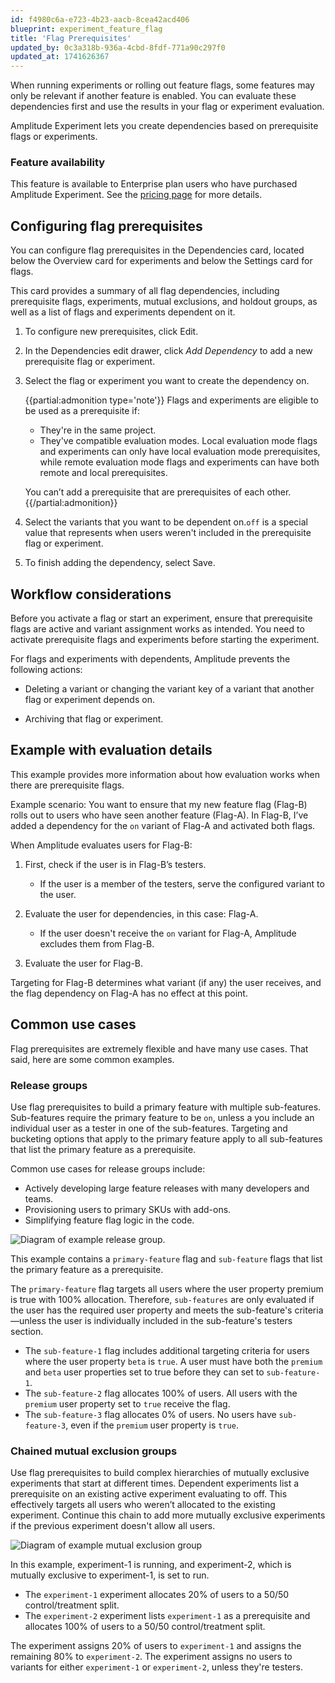 ```yaml
---
id: f4980c6a-e723-4b23-aacb-8cea42acd406
blueprint: experiment_feature_flag
title: 'Flag Prerequisites'
updated_by: 0c3a318b-936a-4cbd-8fdf-771a90c297f0
updated_at: 1741626367
---
```

When running experiments or rolling out feature flags, some features may only be relevant if another feature is enabled. You can evaluate these dependencies first and use the results in your flag or experiment evaluation.

Amplitude Experiment lets you create dependencies based on prerequisite flags or experiments.

### Feature availability

This feature is available to Enterprise plan users who have purchased Amplitude Experiment. See the [pricing page](https://amplitude.com/pricing) for more details.

## Configuring flag prerequisites

You can configure flag prerequisites in the Dependencies card, located below the Overview card for experiments and below the Settings card for flags.

This card provides a summary of all flag dependencies, including prerequisite flags, experiments, mutual exclusions, and holdout groups, as well as a list of flags and experiments dependent on it.

1. To configure new prerequisites, click Edit.
2. In the Dependencies edit drawer, click _Add Dependency_ to add a new prerequisite flag or experiment.
3. Select the flag or experiment you want to create the dependency on.

	{{partial:admonition type='note'}}
	Flags and experiments are eligible to be used as a prerequisite if:

	- They're in the same project.
	- They've compatible evaluation modes. Local evaluation mode flags and experiments can only have local evaluation mode prerequisites, while remote evaluation mode flags and experiments can have both remote and local prerequisites.

	You can’t add a prerequisite that are prerequisites of each other.
	{{/partial:admonition}}

1. Select the variants that you want to be dependent on.`off` is a special value that represents when users weren't included in the prerequisite flag or experiment.
2. To finish adding the dependency, select Save.

## Workflow considerations

Before you activate a flag or start an experiment, ensure that prerequisite flags are active and variant assignment works as intended. You need to activate prerequisite flags and experiments before starting the experiment.

For flags and experiments with dependents, Amplitude prevents the following actions:

- Deleting a variant or changing the variant key of a variant that another flag or experiment depends on.

- Archiving that flag or experiment.

## Example with evaluation details

This example provides more information about how evaluation works when there are prerequisite flags.

Example scenario: You want to ensure that my new feature flag (Flag-B) rolls out to users who have seen another feature (Flag-A). In Flag-B, I’ve added a dependency for the `on` variant of Flag-A and activated both flags.

When Amplitude evaluates users for Flag-B:

1. First, check if the user is in Flag-B’s testers.

   - If the user is a member of the testers, serve the configured variant to the user.
 
2. Evaluate the user for dependencies, in this case: Flag-A. 

   - If the user doesn't receive the `on` variant for Flag-A, Amplitude excludes them from Flag-B.

3. Evaluate the user for Flag-B.

Targeting for Flag-B determines what variant (if any) the user receives, and the flag dependency on Flag-A has no effect at this point.

## Common use cases

Flag prerequisites are extremely flexible and have many use cases. That said, here are some common examples.

### Release groups

Use flag prerequisites to build a primary feature with multiple sub-features. Sub-features require the primary feature to be `on`, unless a you include an individual user as a tester in one of the sub-features. Targeting and bucketing options that apply to the primary feature apply to all sub-features that list the primary feature as a prerequisite.

Common use cases for release groups include:

- Actively developing large feature releases with many developers and teams.
- Provisioning users to primary SKUs with add-ons.
- Simplifying feature flag logic in the code.

![Diagram of example release group.](/docs/output/img/experiment/release-group.drawio.svg)

This example contains a `primary-feature` flag and `sub-feature` flags that list the primary feature as a prerequisite.

The `primary-feature` flag targets all users where the user property premium is true with 100% allocation. Therefore, `sub-features` are only evaluated if the user has the required user property and meets the sub-feature's criteria—unless the user is individually included in the sub-feature's testers section.

- The `sub-feature-1` flag includes additional targeting criteria for users where the user property `beta` is `true`. A user must have both the `premium` and `beta` user properties set to true before they can set to `sub-feature-1`.
- The `sub-feature-2` flag allocates 100% of users. All users with the `premium` user property set to `true` receive the flag.
- The `sub-feature-3` flag allocates 0% of users. No users have `sub-feature-3`, even if the `premium` user property is `true`.

### Chained mutual exclusion groups

Use flag prerequisites to build complex hierarchies of mutually exclusive experiments that start at different times. Dependent experiments list a prerequisite on an existing active experiment evaluating to off. This effectively targets all users who weren’t allocated to the existing experiment. Continue this chain to add more mutually exclusive experiments if the previous experiment doesn't allow all users.

![Diagram of example mutual exclusion group](/docs/output/img/experiment/advanced-mutex-group.drawio.svg)

In this example, experiment-1 is running, and experiment-2, which is mutually exclusive to experiment-1, is set to run.

- The `experiment-1` experiment allocates 20% of users to a 50/50 control/treatment split.
- The `experiment-2` experiment lists `experiment-1` as a prerequisite and allocates 100% of users to a 50/50 control/treatment split.

The experiment assigns 20% of users to `experiment-1` and assigns the remaining 80% to `experiment-2`. The experiment assigns no users to variants for either `experiment-1` or `experiment-2`, unless they're testers.